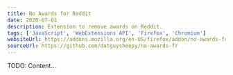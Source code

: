 ```yaml
---
title: No Awards for Reddit
date: 2020-07-01
description: Extension to remove awards on Reddit.
tags: ['JavaScript', 'WebExtensions API', 'Firefox', 'Chromium']
websiteUrl: https://addons.mozilla.org/en-US/firefox/addon/no-awards-for-reddit/
sourceUrl: https://github.com/datguysheepy/no-awards-fr
---
```


TODO: Content...
